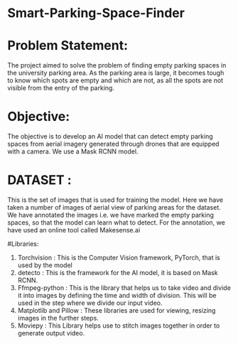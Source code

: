 # Smart-Parking-Space-Finder

# Problem Statement:
The project aimed to solve the problem of finding empty parking spaces in the university
parking area. As the parking area is large, it becomes tough to know which spots are empty and
which are not, as all the spots are not visible from the entry of the parking.

# Objective:
The objective is to develop an AI model that can detect empty parking spaces from aerial
imagery generated through drones that are equipped with a camera.
We use a Mask RCNN model.

# DATASET :
This is the set of images that is used for training the model.
Here we have taken a number of images of aerial view of parking areas for the dataset.
We have annotated the images i.e. we have marked the empty parking spaces, so that the model
can learn what to detect. For the annotation, we have used an online tool called Makesense.ai

#Libraries:
1. Torchvision : This is the Computer Vision framework, PyTorch, that is used by the model
2. detecto : This is the framework for the AI model, it is based on Mask RCNN.
3. Ffmpeg-python : This is the library that helps us to take video and divide it into images by
defining the time and width of division. This will be used in the step where we divide our input
video.
4. Matplotlib and Pillow : These libraries are used for viewing, resizing images in the further
steps.
5. Moviepy : This Library helps use to stitch images together in order to generate output video.
